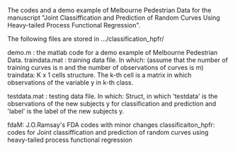 The codes and a demo example of Melbourne Pedestrian Data for the manuscript  "Joint Classiffication and Prediction of Random Curves
Using Heavy-tailed Process Functional Regression".

The following files are stored in .../classification_hpfr/

demo.m : the matlab code for a demo example of  Melbourne Pedestrian Data. 
traindata.mat : training data file. In which: (assume that the number of  training curves is n and the number of observations of curves is m)
                         traindata: K x 1 cells structure. The k-th cell is a matrix in which observations of the variable y in k-th class.
	
testdata.mat : testing data file. In which: 
                         Struct, in which 'testdata' is the observations of the new subjects y for classification and prediction and 'label' is the label of the new subjects y.



fdaM: J.O.Ramsay's FDA codes with minor changes
classificaiton_hpfr: codes for Joint classiffication and prediction of random curves
using heavy-tailed process functional regression
